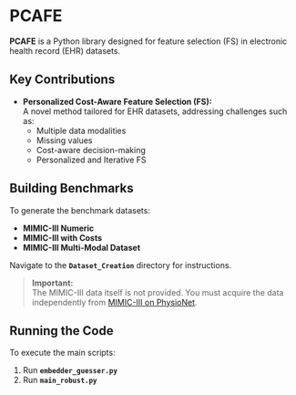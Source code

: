 # **PCAFE**

**PCAFE** is a Python library designed for feature selection (FS) in electronic health record (EHR) datasets.

## **Key Contributions**

- **Personalized Cost-Aware Feature Selection (FS):**  
  A novel method tailored for EHR datasets, addressing challenges such as:  
  - Multiple data modalities  
  - Missing values  
  - Cost-aware decision-making
  - Personalized and Iterative FS 

## **Building Benchmarks**

To generate the benchmark datasets:  
- **MIMIC-III Numeric**  
- **MIMIC-III with Costs**  
- **MIMIC-III Multi-Modal Dataset**  

Navigate to the **`Dataset_Creation`** directory for instructions.

> **Important:**  
> The MIMIC-III data itself is not provided. You must acquire the data independently from [MIMIC-III on PhysioNet](https://mimic.physionet.org/).

## **Running the Code**

To execute the main scripts:  
1. Run **`embedder_guesser.py`**  
2. Run **`main_robust.py`**
